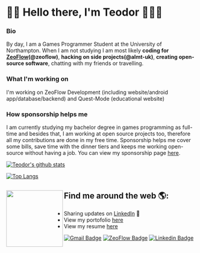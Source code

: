 # 👋🏻 Hello there, I'm Teodor 👨🏻‍💻

<!-- <img src="https://raw.githubusercontent.com/M0nica/M0nica/master/gh-header-image-cropped.png" alt="Banner that describes Teodor Grigor - games programmer and android developer"> -->

### Bio
By day, I am a Games Programmer Student at the University of Northampton. When I am not studying I am most likely **coding for [ZeoFlow](https://zeoflow.com/team/teodor_g)(@zeoflow)**, **hacking on side projects(@almt-uk)**, **creating open-source software**, chatting with my friends or travelling.

### What I'm working on
I'm working on ZeoFlow Development (including website/android app/database/backend) and Quest-Mode (educational website)

### How sponsorship helps me
I am currently studying my bachelor degree in games programming as full-time and besides that, I am working at open source projects too, therefore all my contributions are done in my free time. Sponsorship helps me cover some bills, save time with the dinner tiers and keeps me working open-source without having a job. You can view my sponsorship page <a href="https://github.com/sponsors/teogor">here</a>.

[![Teodor's github stats](https://github-readme-stats.vercel.app/api?username=teogor&theme=dark&show_icons=true&count_private=true)](https://github.com/teogor)

[![Top Langs](https://github-readme-stats.vercel.app/api/top-langs/?username=teogor&theme=dark&show_icons=true&count_private=true&layout=compact)](https://github.com/teogor)

## Find me around the web 🌎: <a href="https://github.com/sponsors/teogor"><img align="left" width="150" height="150" src="https://github.com/M0nica/M0nica/blob/main/octomonica/m0nica-octocat-rotating.gif?raw=true"></a>
- Sharing updates on <a href="https://www.linkedin.com/in/teo.grigor/">LinkedIn</a> 💼
- View my portofolio <a href="https://teogor.github.io" target="_blank">here</a>
- View my resume <a href="https://docs.google.com/document/d/1s0ml_rhF7VQDYGp3luj5dfmC0n1T_iwZHoRN7siKy_g/edit">here</a>

[![Gmail Badge](https://img.shields.io/badge/Gmail-d14836?style=flat-square&logo=Gmail&logoColor=white&link=mailto:teo@zeoflow.com)](mailto:teo@zeoflow.com)
[![ZeoFlow Badge](http://img.shields.io/badge/-ZeoFlow-black?style=flat-square&logo=github&link=https://github.com/zeoflow)](https://github.com/zeoflow)
[![Linkedin Badge](https://img.shields.io/badge/-LinkedIn-blue?style=flat-square&logo=Linkedin&logoColor=white&link=https://www.linkedin.com/in/teo-grigor/)](https://www.linkedin.com/in/teo-grigor/)
